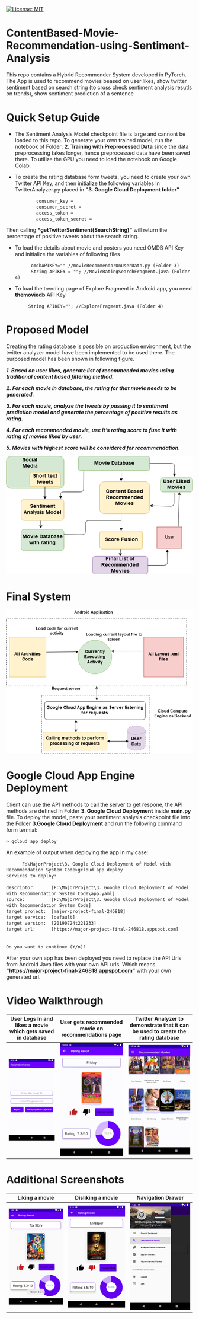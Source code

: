 [![License: MIT](https://img.shields.io/badge/License-MIT-yellow.svg)](https://github.com/3ZadeSSG/ContentBased-Movie-Recommendation-using-Sentiment-Analysis/blob/master/LICENSE)

# ContentBased-Movie-Recommendation-using-Sentiment-Analysis
This repo contains a Hybrid Recommender System developed in PyTorch. The App is used to recommend movies beased on user likes, show twitter sentiment based on search string (to cross check sentiment analysis resutls on trends), show sentiment prediction of a sentence

# Quick Setup Guide

   * The Sentiment Analysis Model checkpoint file is large and cannont be loaded to this repo. To generate your own trained model, run the notebook of Folder: __2. Training with Preprocessed Data__ since the data preprocessing takes longer, hence preprocessed data have been saved there. To utilize the GPU you need to load the notebook on Google Colab.

  * To create the rating database form tweets, you need to create your own Twitter API Key, and then initialize the following variables in TwitterAnalyzer.py placed in __"3. Google Cloud Deployment folder"__
  
                consumer_key = 
                consumer_secret = 
                access_token = 
                access_token_secret = 

  Then calling __*getTwitterSentiment(SearchString)"__ will return the percentage of positive tweets about the search string.
  
  * To load the details about movie and posters you need OMDB API Key and initialize the variables of following files
  
              omdbAPIKEY="" //movieRecommendorOnUserData.py (Folder 3)
              String APIKEY = ""; //MovieRatingSearchFragment.java (Folder 4)
     
   
   * To load the trending page of Explore Fragment in Android app, you need __themoviedb__ API Key
              
              String APIKEY=""; //ExploreFragment.java (Folder 4)
              
   
              

# Proposed Model
Creating the rating database is possible on production environment, but the twitter analyzer model have been implemented to be used there. The purposed model has been shown in following figure.

   _**1. Based on user likes, generate list of recommended movies using traditional content based filtering method.**_
   
   _**2. For each movie in database, the rating for that movie needs to be generated.**_ 

   _**3. For each movie, analyze the tweets by passing it to sentiment prediction model and generate the percentage of positive results as rating.**_
            
   _**4. For each recommended movie, use it’s rating score  to fuse it with rating of movies liked by user.**_ 
    
   _**5. Movies with highest score will be considered for recommendation.**_


<img src= "https://raw.githubusercontent.com/3ZadeSSG/ContentBased-Movie-Recommendation-using-Sentiment-Analysis/master/5. Screenshots/Recommendation Modelpng.png">

# Final System
<img src= "https://raw.githubusercontent.com/3ZadeSSG/ContentBased-Movie-Recommendation-using-Sentiment-Analysis/master/5. Screenshots/Compute Engine.png">

# Google Cloud App Engine Deployment

Client can use the API methods to call the server to get respone, the API methods are defined in Folder __3. Google Cloud Deployment__ inside __main.py__ file. To deploy the model, paste your sentiment analysis checkpoint file into the Folder __3.Google Cloud Deployment__ and run the following command form termial:
  
    > gcloud app deploy

An example of output when deploying the app in my case:
          
          F:\MajorProject\3. Google Cloud Deployment of Model with Recommendation System Code>gcloud app deploy
    Services to deploy:

    descriptor:      [F:\MajorProject\3. Google Cloud Deployment of Model with Recommendation System Code\app.yaml]
    source:          [F:\MajorProject\3. Google Cloud Deployment of Model with Recommendation System Code]
    target project:  [major-project-final-246818]
    target service:  [default]
    target version:  [20190724t221233]
    target url:      [https://major-project-final-246818.appspot.com]


    Do you want to continue (Y/n)?
    
 After your own app has been deployed you need to replace the API Urls from Android Java files with your own API urls. Which means __"https://major-project-final-246818.appspot.com"__ with your own generated url.
 
 

# Video Walkthrough
User Logs In and likes a movie which gets saved in database|User gets recommended movie on recommendations page| Twitter Analyzer to demonstrate that it can be used to create the rating database
:-------------------------:|:-------------------------:|:-------------------------:
<img src= "https://raw.githubusercontent.com/3ZadeSSG/ContentBased-Movie-Recommendation-using-Sentiment-Analysis/master/5. Screenshots/Login.gif" width="250">|<img src= "https://raw.githubusercontent.com/3ZadeSSG/ContentBased-Movie-Recommendation-using-Sentiment-Analysis/master/5. Screenshots/Recommendation.gif" width="250">|<img src= "https://raw.githubusercontent.com/3ZadeSSG/ContentBased-Movie-Recommendation-using-Sentiment-Analysis/master/5. Screenshots/Twitter Analyzer.gif" width="250">


# Additional Screenshots
Liking a movie|Disliking a movie| Navigation Drawer
:-------------------------:|:-------------------------:|:-------------------------:
<img src= "https://raw.githubusercontent.com/3ZadeSSG/ContentBased-Movie-Recommendation-using-Sentiment-Analysis/master/5. Screenshots/Screenshot Like.png" width="250">|<img src= "https://raw.githubusercontent.com/3ZadeSSG/ContentBased-Movie-Recommendation-using-Sentiment-Analysis/master/5. Screenshots/Screenshot Dislike.png" width="250">|<img src= "https://raw.githubusercontent.com/3ZadeSSG/ContentBased-Movie-Recommendation-using-Sentiment-Analysis/master/5. Screenshots/Screenshot Nav Window.png" width="250">


